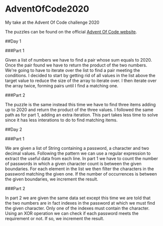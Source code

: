 # AdventOfCode2020
My take at the Advent Of Code challenge 2020

The puzzles can be found on the official [Advent Of Code website](https://adventofcode.com/2020).

##Day 1

###Part 1

Given a list of numbers we have to find a pair whose sum equals to 2020. Once the pair found we have to return the product of the two numbers.
We're going to have to iterate over the list to find a pair meeting the conditions. I decided to start by getting rid of all values in the list above the target value to reduce the size of the array to iterate over.
I then iterate over the array twice, forming pairs until I find a matching one.

###Part 2

The puzzle is the same instead this time we have to find three items adding up to 2020 and return the product of the three values. I followed the same path as for part 1, adding an extra iteration. This part takes less time to solve since it has less interations to do to find matching items.

##Day 2

###Part 1

We are given a list of String containing a password, a character and two decimal values. Following the pattern we can use a regular expression to extract the useful data from each line.
In part 1 we have to count the number of passwords in which a given character count is between the given boundaries.
For each element in the list we then filter the characters in the password matching the given one. If the number of occurrences is between the given boundaries, we increment the result.

###Part 2

In part 2 we are given the same data set except this time we are told that the two numbers are in fact indexes in the password at which we must find the given character. Only one of the indexes must contain the character.
Using an XOR operation we can check if each password meets the requirement or not. If so, we increment the result.  